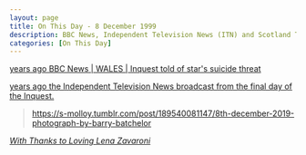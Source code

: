 ```yaml
---
layout: page
title: On This Day - 8 December 1999
description: BBC News, Independent Television News (ITN) and Scotland Today as well as many other News media reported on the final day of the inquest into the death of Lena Zavaroni.
categories: [On This Day]
---
```



[<span id="age1"></span> years ago BBC News &#124; WALES &#124; Inquest told of star's suicide threat](http://news.bbc.co.uk/1/hi/wales/554625.stm)

[<span id="age2"></span> years ago the Independent Television News broadcast from the final day of the Inquest.](/itn/1999/12/08/ITN-source-lena-zavaroni-inquest-due-to-end.html)

> <div class="tumblr-post" data-href="https://embed.tumblr.com/embed/post/EL5qzF68tHkfhqTj4tuwlw/189540081147" data-did="7a1c7627eee7a26faa3837b9a004b01efe490748"><a href="https://s-molloy.tumblr.com/post/189540081147/8th-december-2019-photograph-by-barry-batchelor">https://s-molloy.tumblr.com/post/189540081147/8th-december-2019-photograph-by-barry-batchelor</a></div>

<cite>[With Thanks to Loving Lena Zavaroni](https://s-molloy.tumblr.com/post/189540081147/8th-december-2019-photograph-by-barry-batchelor)</cite>

<!-- Script for calculating number of years ago -->
<script>
var dob = '19991208';
var year = Number(dob.substr(0, 4));
var month = Number(dob.substr(4, 2)) - 1;
var day = Number(dob.substr(6, 2));
var today = new Date();
var age1 = today.getFullYear() - year;
if (today.getMonth() < month || (today.getMonth() == month && today.getDate() < day)) {
age1--;
}
document.getElementById("age1").innerHTML=age1;

var dob = '19991208';
var year = Number(dob.substr(0, 4));
var month = Number(dob.substr(4, 2)) - 1;
var day = Number(dob.substr(6, 2));
var today = new Date();
var age2 = today.getFullYear() - year;
if (today.getMonth() < month || (today.getMonth() == month && today.getDate() < day)) {
age2--;
}
document.getElementById("age2").innerHTML=age2;
</script>

<script async src="https://assets.tumblr.com/post.js"></script>
